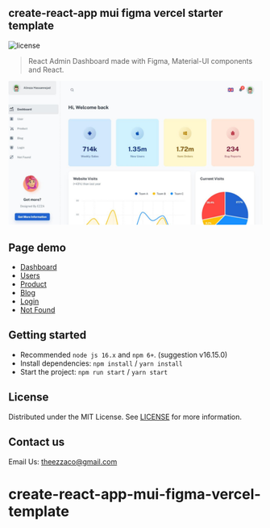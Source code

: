 ## create-react-app mui figma vercel starter template

![license](https://img.shields.io/badge/license-MIT-blue.svg)

> React Admin Dashboard made with Figma, Material-UI components and React.

![preview](public/assets/preview.jpg)

## Page demo

- [Dashboard](https://create-react-app-mui-figma-vercel-template.vercel.app/dashboard/app)
- [Users](https://react-figma-mui-vercel.vercel.app/dashboard/user)
- [Product](https://create-react-app-mui-figma-vercel-template.vercel.app/dashboard/products)
- [Blog](https://react-figma-mui-vercel.vercel.app/dashboard/blog)
- [Login](https://create-react-app-mui-figma-vercel-template.vercel.app/login)
- [Not Found](https://create-react-app-mui-figma-vercel-template.vercel.app/404)

## Getting started

- Recommended `node js 16.x` and `npm 6+`. (suggestion v16.15.0)
- Install dependencies: `npm install` / `yarn install`
- Start the project: `npm run start` / `yarn start`

## License

Distributed under the MIT License. See [LICENSE](https://github.com/macsimoum/create-react-app-mui-figma-vercel-template/blob/main/LICENSE.md) for more information.

## Contact us

Email Us: theezzaco@gmail.com

# create-react-app-mui-figma-vercel-template
